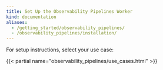 ```yaml
---
title: Set Up the Observability Pipelines Worker
kind: documentation
aliases:
  - /getting_started/observability_pipelines/
  - /observability_pipelines/installation/
---
```


For setup instructions, select your use case:

{{< partial name="observability_pipelines/use_cases.html" >}}